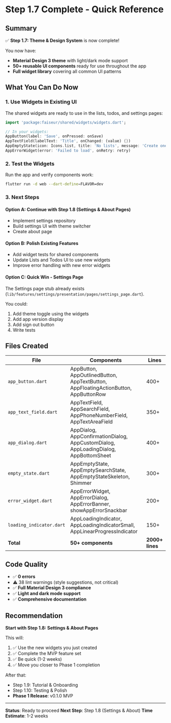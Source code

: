 # Step 1.7 Complete - Quick Reference

## Summary
✅ **Step 1.7: Theme & Design System** is now complete!

You now have:
- **Material Design 3 theme** with light/dark mode support
- **50+ reusable UI components** ready for use throughout the app
- **Full widget library** covering all common UI patterns

## What You Can Do Now

### 1. Use Widgets in Existing UI
The shared widgets are ready to use in the lists, todos, and settings pages:

```dart
import 'package:faiseur/shared/widgets/widgets.dart';

// In your widgets:
AppButton(label: 'Save', onPressed: onSave)
AppTextField(labelText: 'Title', onChanged: (value) {})
AppEmptyState(icon: Icons.list, title: 'No lists', message: 'Create one to start')
AppErrorWidget(error: 'Failed to load', onRetry: retry)
```

### 2. Test the Widgets
Run the app and verify components work:
```bash
flutter run -d web --dart-define=FLAVOR=dev
```

### 3. Next Steps

#### Option A: Continue with Step 1.8 (Settings & About Pages)
- Implement settings repository
- Build settings UI with theme switcher
- Create about page

#### Option B: Polish Existing Features
- Add widget tests for shared components
- Update Lists and Todos UI to use new widgets
- Improve error handling with new error widgets

#### Option C: Quick Win - Settings Page
The Settings page stub already exists (`lib/features/settings/presentation/pages/settings_page.dart`).

You could:
1. Add theme toggle using the widgets
2. Add app version display
3. Add sign out button
4. Write tests

## Files Created

| File | Components | Lines |
|------|-----------|-------|
| `app_button.dart` | AppButton, AppOutlinedButton, AppTextButton, AppFloatingActionButton, AppButtonRow | 400+ |
| `app_text_field.dart` | AppTextField, AppSearchField, AppPhoneNumberField, AppTextAreaField | 350+ |
| `app_dialog.dart` | AppDialog, AppConfirmationDialog, AppCustomDialog, AppLoadingDialog, AppBottomSheet | 400+ |
| `empty_state.dart` | AppEmptyState, AppEmptySearchState, AppEmptyStateSkeleton, Shimmer | 300+ |
| `error_widget.dart` | AppErrorWidget, AppErrorDialog, AppErrorBanner, showAppErrorSnackbar | 200+ |
| `loading_indicator.dart` | AppLoadingIndicator, AppLoadingIndicatorSmall, AppLinearProgressIndicator | 150+ |
| **Total** | **50+ components** | **2000+ lines** |

## Code Quality
- ✅ **0 errors**
- ⚠️ 38 lint warnings (style suggestions, not critical)
- ✅ **Full Material Design 3 compliance**
- ✅ **Light and dark mode support**
- ✅ **Comprehensive documentation**

## Recommendation

**Start with Step 1.8: Settings & About Pages**

This will:
1. ✅ Use the new widgets you just created
2. ✅ Complete the MVP feature set
3. ✅ Be quick (1-2 weeks)
4. ✅ Move you closer to Phase 1 completion

After that:
- Step 1.9: Tutorial & Onboarding
- Step 1.10: Testing & Polish
- **Phase 1 Release**: v0.1.0 MVP

---

**Status**: Ready to proceed
**Next Step**: Step 1.8 (Settings & About)
**Time Estimate**: 1-2 weeks
